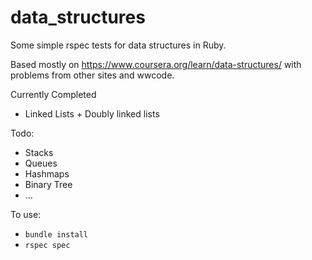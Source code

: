 # data_structures
Some simple rspec tests for data structures in Ruby.

Based mostly on https://www.coursera.org/learn/data-structures/ with problems from other sites and wwcode.

Currently Completed
- Linked Lists + Doubly linked lists

Todo:
- Stacks
- Queues
- Hashmaps
- Binary Tree
- ...

To use:
- `bundle install`
- `rspec spec`
